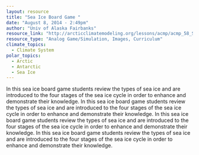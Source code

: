 ```yaml
---
layout: resource
title: "Sea Ice Board Game "
date: "August 8, 2014 - 2:49pm"
author: "Univ of Alaska Fairbanks"
resource_link: "http://arcticclimatemodeling.org/lessons/acmp/acmp_58_SeaIce_SeaIceBoardGame.pdf"
resource_type: "Analog Game/Simulation, Images, Curriculum"
climate_topics:
  - Climate System
polar_topics:
  - Arctic
  - Antarctic
  - Sea Ice
---
```


In this sea ice board game students review the types of sea ice and are introduced to the four stages of the sea ice cycle in order to enhance and demonstrate their knowledge.
In this sea ice board game students review the types of sea ice and are introduced to the four stages of the sea ice cycle in order to enhance and demonstrate their knowledge.
In this sea ice board game students review the types of sea ice and are introduced to the four stages of the sea ice cycle in order to enhance and demonstrate their knowledge.
In this sea ice board game students review the types of sea ice and are introduced to the four stages of the sea ice cycle in order to enhance and demonstrate their knowledge.
